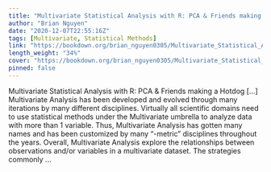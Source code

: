 ```yaml
---
title: "Multivariate Statistical Analysis with R: PCA & Friends making a Hotdog"
author: "Brian Nguyen"
date: "2020-12-07T22:55:16Z"
tags: [Multivariate, Statistical Methods]
link: "https://bookdown.org/brian_nguyen0305/Multivariate_Statistical_Analysis_with_R/"
length_weight: "34%"
cover: "https://bookdown.org/brian_nguyen0305/Multivariate_Statistical_Analysis_with_R/cover.png"
pinned: false
---
```


Multivariate Statistical Analysis with R: PCA & Friends making a Hotdog [...] Multivariate Analysis has been developed and evolved through many iterations by many different disciplines. Virtually all scientific domains need to use statistical methods under the Multivariate umbrella to analyze data with more than 1 variable. Thus, Multivariate Analysis has gotten many names and has been customized by many “-metric” disciplines throughout the years. Overall, Multivariate Analysis explore the relationships between observations and/or variables in a multivariate dataset. The strategies commonly ...
